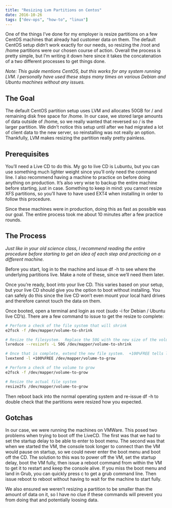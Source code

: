 ```yaml
---
title: "Resizing Lvm Partitions on Centos"
date: 2016-10-26
tags: ["dev-ops", "how-to", "linux"]
---
```


One of the things I’ve done for my employer is resize partitions on a few CentOS
machines that already had customer data on them.  The default CentOS setup
didn’t work exactly for our needs, so resizing the /root and /home partitions
were our chosen course of action.  Overall the process is pretty simple, but I’m
writing it down here since it takes the concatenation of a two different
processes to get things done.

_Note: This guide mentions CentOS, but this works for any system running LVM.  I
personally have used these steps many times on various Debian and Ubuntu
machines without any issues._

## The Goal

The default CentOS partition setup uses LVM and allocates 50GB for / and
remaining disk free space for /home.  In our case, we stored large amounts of
data outside of /home, so we really wanted that reversed so / is the larger
partition.  We didn’t notice this setup until after we had migrated a lot of
client data to the new server, so reinstalling was not really an option.
Thankfully, LVM makes resizing the partition really pretty painless.

## Prerequisites

You’ll need a Live CD to do this.  My go to live CD is Lubuntu, but you can use
something much lighter weight since you’ll only need the command line.  I also
recommend having a machine to practice on before doing anything on production.
It’s also very wise to backup the entire machine before starting, just in case.
Something to keep in mind: you cannot resize XFS partitions, so you’ll have to
have used EXT4 when installing in order to follow this procedure.

Since these machines were in production, doing this as fast as possible was our
goal.  The entire process took me about 10 minutes after a few practice rounds.

## The Process

_Just like in your old science class, I recommend reading the entire procedure
before starting to get an idea of each step and practicing on a different
machine._

Before you start, log in to the machine and issue df -h to see where the
underlying partitions live.  Make a note of these, since we’ll need them later.

Once you’re ready, boot into your live CD.  This varies based on your setup, but
your live CD should give you the option to boot without installing.  You can
safely do this since the live CD won’t even mount your local hard drives and
therefore cannot touch the data on them.

Once booted, open a terminal and login as root (sudo -i for Debian / Ubuntu live
CD’s).  There are a few command to issue to get the resize to complete:

```bash
# Perform a check of the file system that will shrink
e2fsck -f /dev/mapper/volume-to-shrink

# Resize the filesystem.  Replace the 50G with the new size of the volume.
lvreduce --resizefs -L 50G /dev/mapper/volume-to-shrink

# Once that is complete, extend the new file system.  +100%FREE tells lvextend to use all unclaimed space.
lvextend -l +100%FREE /dev/mapper/volume-to-grow

# Perform a check of the volume to grow
e2fsck -f /dev/mapper/volume-to-grow

# Resize the actual file system
resize2fs /dev/mapper/volume-to-grow
```

Then reboot back into the normal operating system and re-issue df -h to double check that the partitions were resized how you expected.

## Gotchas

In our case, we were running the machines on VMWare.  This posed two problems
when trying to boot off the LiveCD.  The first was that we had to set the
startup delay to be able to enter to boot menu.  The second was that when we
started the VM, the console took longer to connect than the VM would pause on
startup, so we could never enter the boot menu and boot off the CD.  The
solution to this was to power off the VM, set the startup delay, boot the VM
fully, then issue a reboot command from within the VM to get it to restart and
keep the console alive.  If you miss the boot menu and land in Grub, you can
quickly press c to get a grub command line.  Then issue reboot to reboot without
having to wait for the machine to start fully.

We also ensured we weren’t resizing a partition to be smaller than the amount of
data on it, so I have no clue if these commands will prevent you from doing that
and potentially loosing data.
